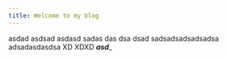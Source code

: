```yaml
---
title: Welcome to my blog
---
```


asdad
asdsad
asdasd
sadas
das
dsa
dsad
sadsadsadsadsadsa
adsadasdasdsa
XD
XDXD ___asd____
